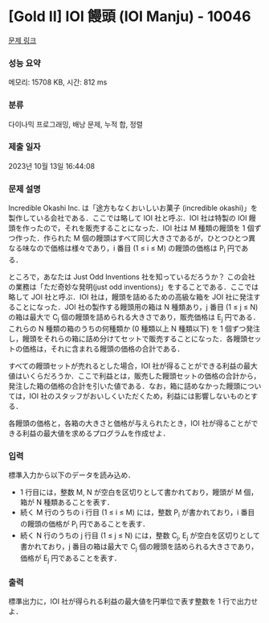 # [Gold II] IOI 饅頭 (IOI Manju) - 10046 

[문제 링크](https://www.acmicpc.net/problem/10046) 

### 성능 요약

메모리: 15708 KB, 시간: 812 ms

### 분류

다이나믹 프로그래밍, 배낭 문제, 누적 합, 정렬

### 제출 일자

2023년 10월 13일 16:44:08

### 문제 설명

<p>Incredible Okashi Inc. は「途方もなくおいしいお菓子 (incredible okashi)」を製作している会社である．ここでは略して IOI 社と呼ぶ．IOI 社は特製の IOI 饅頭を作ったので，それを販売することになった．IOI 社は M 種類の饅頭を 1 個ずつ作った．作られた M 個の饅頭はすべて同じ大きさであるが，ひとつひとつ異なる味なので価格は様々であり，i 番目 (1 ≤ i ≤ M) の饅頭の価格は P<sub>i</sub> 円である．</p>

<p>ところで，あなたは Just Odd Inventions 社を知っているだろうか？ この会社の業務は「ただ奇妙な発明(just odd inventions)」をすることである．ここでは略して JOI 社と呼ぶ．IOI 社は，饅頭を詰めるための高級な箱を JOI 社に発注することになった．JOI 社の製作する饅頭用の箱は N 種類あり，j 番目 (1 ≤ j ≤ N)の箱は最大で C<sub>j</sub> 個の饅頭を詰められる大きさであり，販売価格は E<sub>j</sub> 円である．これらの N 種類の箱のうちの何種類か (0 種類以上 N 種類以下) を 1 個ずつ発注し，饅頭をそれらの箱に詰め分けてセットで販売することになった．各饅頭セットの価格は，それに含まれる饅頭の価格の合計である．</p>

<p>すべての饅頭セットが売れるとした場合，IOI 社が得ることができる利益の最大値はいくらだろうか．ここで利益とは，販売した饅頭セットの価格の合計から，発注した箱の価格の合計を引いた値である．なお，箱に詰めなかった饅頭については，IOI 社のスタッフがおいしくいただくため，利益には影響しないものとする．</p>

<p>各饅頭の価格と，各箱の大きさと価格が与えられたとき，IOI 社が得ることができる利益の最大値を求めるプログラムを作成せよ．</p>

### 입력 

 <p>標準入力から以下のデータを読み込め．</p>

<ul>
	<li>1 行目には，整数 M, N が空白を区切りとして書かれており，饅頭が M 個，箱が N 種類あることを表す．</li>
	<li>続く M 行のうちの i 行目 (1 ≤ i ≤ M) には，整数 P<sub>i</sub> が書かれており，i 番目の饅頭の価格が P<sub>i</sub> 円であることを表す．</li>
	<li>続く N 行のうちの j 行目 (1 ≤ j ≤ N) には，整数 C<sub>j</sub>, E<sub>j</sub> が空白を区切りとして書かれており，j 番目の箱は最大で C<sub>j</sub> 個の饅頭を詰められる大きさであり，価格が E<sub>j</sub> 円であることを表す．</li>
</ul>

### 출력 

 <p>標準出力に，IOI 社が得られる利益の最大値を円単位で表す整数を 1 行で出力せよ．</p>


